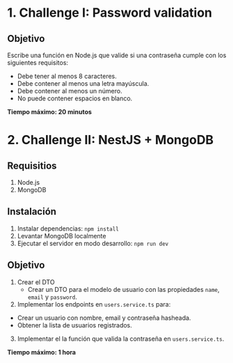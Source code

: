# 1. Challenge I: Password validation

## Objetivo
Escribe una función en Node.js que valide si una contraseña cumple con los siguientes requisitos:
- Debe tener al menos 8 caracteres.
- Debe contener al menos una letra mayúscula.
- Debe contener al menos un número.
- No puede contener espacios en blanco.

**Tiempo máximo: 20 minutos**

# 2. Challenge II: NestJS + MongoDB

## Requisitios
1. Node.js
2. MongoDB

## Instalación
1. Instalar dependencias: `npm install`
2. Levantar MongoDB localmente
3. Ejecutar el servidor en modo desarrollo: `npm run dev`

## Objetivo
1. Crear el DTO
   - Crear un DTO para el modelo de usuario con las propiedades `name`, `email` y `password`.
2. Implementar los endpoints en `users.service.ts` para:
  - Crear un usuario con nombre, email y contraseña hasheada.
  - Obtener la lista de usuarios registrados.
3. Implementar el la función que valida la contraseña en `users.service.ts`.

**Tiempo máximo: 1 hora**
